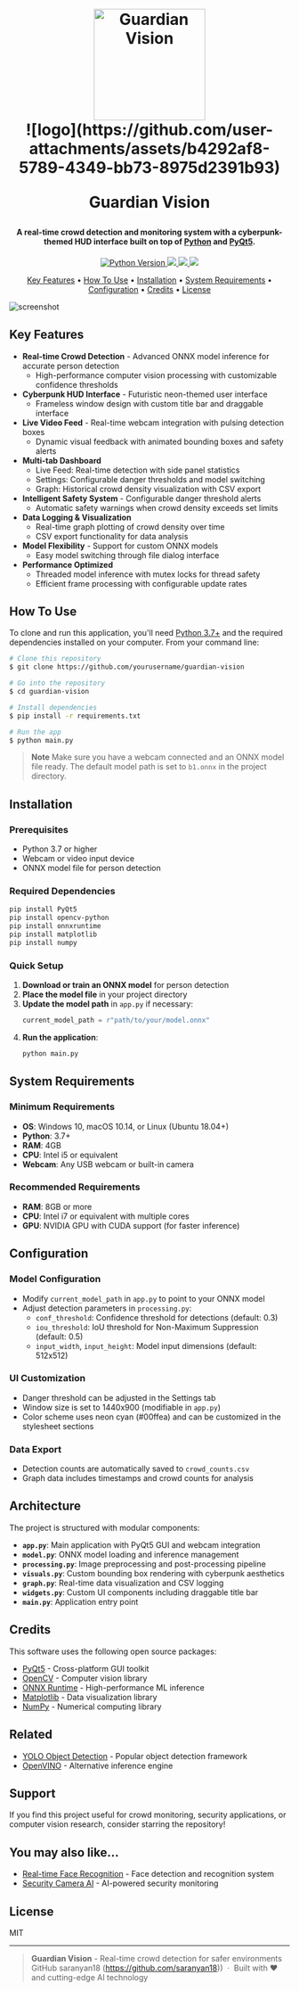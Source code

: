 <h1 align="center">
  <br>
  <a href="#"><img src="https://via.placeholder.com/200x200/000000/00ffea?text=GV" alt="Guardian Vision" width="200"></a>
  <br>![logo](https://github.com/user-attachments/assets/b4292af8-5789-4349-bb73-8975d2391b93)

  Guardian Vision
  <br>
</h1>

<h4 align="center">A real-time crowd detection and monitoring system with a cyberpunk-themed HUD interface built on top of <a href="https://www.python.org/" target="_blank">Python</a> and <a href="https://pyqt.info/" target="_blank">PyQt5</a>.</h4>

<p align="center">
  <a href="https://www.python.org/downloads/">
    <img src="https://img.shields.io/badge/python-3.7+-blue.svg"
         alt="Python Version">
  </a>
  <a href="https://github.com/microsoft/onnxruntime">
    <img src="https://img.shields.io/badge/ONNX-Runtime-orange.svg">
  </a>
  <a href="https://opencv.org/">
      <img src="https://img.shields.io/badge/OpenCV-4.0+-green.svg">
  </a>
  <a href="https://pyqt.info/">
    <img src="https://img.shields.io/badge/PyQt5-5.15+-red.svg">
  </a>
</p>

<p align="center">
  <a href="#key-features">Key Features</a> •
  <a href="#how-to-use">How To Use</a> •
  <a href="#installation">Installation</a> •
  <a href="#system-requirements">System Requirements</a> •
  <a href="#configuration">Configuration</a> •
  <a href="#credits">Credits</a> •
  <a href="#license">License</a>
</p>

![screenshot](https://via.placeholder.com/800x600/000000/00ffea?text=Guardian+Vision+HUD)

## Key Features

* **Real-time Crowd Detection** - Advanced ONNX model inference for accurate person detection
  - High-performance computer vision processing with customizable confidence thresholds
* **Cyberpunk HUD Interface** - Futuristic neon-themed user interface
  - Frameless window design with custom title bar and draggable interface
* **Live Video Feed** - Real-time webcam integration with pulsing detection boxes
  - Dynamic visual feedback with animated bounding boxes and safety alerts
* **Multi-tab Dashboard** 
  - Live Feed: Real-time detection with side panel statistics
  - Settings: Configurable danger thresholds and model switching
  - Graph: Historical crowd density visualization with CSV export
* **Intelligent Safety System** - Configurable danger threshold alerts
  - Automatic safety warnings when crowd density exceeds set limits
* **Data Logging & Visualization**
  - Real-time graph plotting of crowd density over time
  - CSV export functionality for data analysis
* **Model Flexibility** - Support for custom ONNX models
  - Easy model switching through file dialog interface
* **Performance Optimized**
  - Threaded model inference with mutex locks for thread safety
  - Efficient frame processing with configurable update rates

## How To Use

To clone and run this application, you'll need [Python 3.7+](https://www.python.org/downloads/) and the required dependencies installed on your computer. From your command line:

```bash
# Clone this repository
$ git clone https://github.com/yourusername/guardian-vision

# Go into the repository
$ cd guardian-vision

# Install dependencies
$ pip install -r requirements.txt

# Run the app
$ python main.py
```

> **Note**
> Make sure you have a webcam connected and an ONNX model file ready. The default model path is set to `b1.onnx` in the project directory.

## Installation

### Prerequisites

- Python 3.7 or higher
- Webcam or video input device
- ONNX model file for person detection

### Required Dependencies

```bash
pip install PyQt5
pip install opencv-python
pip install onnxruntime
pip install matplotlib
pip install numpy
```

### Quick Setup

1. **Download or train an ONNX model** for person detection
2. **Place the model file** in your project directory
3. **Update the model path** in `app.py` if necessary:
   ```python
   current_model_path = r"path/to/your/model.onnx"
   ```
4. **Run the application**:
   ```bash
   python main.py
   ```

## System Requirements

### Minimum Requirements
- **OS**: Windows 10, macOS 10.14, or Linux (Ubuntu 18.04+)
- **Python**: 3.7+
- **RAM**: 4GB
- **CPU**: Intel i5 or equivalent
- **Webcam**: Any USB webcam or built-in camera

### Recommended Requirements
- **RAM**: 8GB or more
- **CPU**: Intel i7 or equivalent with multiple cores
- **GPU**: NVIDIA GPU with CUDA support (for faster inference)

## Configuration

### Model Configuration
- Modify `current_model_path` in `app.py` to point to your ONNX model
- Adjust detection parameters in `processing.py`:
  - `conf_threshold`: Confidence threshold for detections (default: 0.3)
  - `iou_threshold`: IoU threshold for Non-Maximum Suppression (default: 0.5)
  - `input_width`, `input_height`: Model input dimensions (default: 512x512)

### UI Customization
- Danger threshold can be adjusted in the Settings tab
- Window size is set to 1440x900 (modifiable in `app.py`)
- Color scheme uses neon cyan (#00ffea) and can be customized in the stylesheet sections

### Data Export
- Detection counts are automatically saved to `crowd_counts.csv`
- Graph data includes timestamps and crowd counts for analysis

## Architecture

The project is structured with modular components:

- **`app.py`**: Main application with PyQt5 GUI and webcam integration
- **`model.py`**: ONNX model loading and inference management
- **`processing.py`**: Image preprocessing and post-processing pipeline
- **`visuals.py`**: Custom bounding box rendering with cyberpunk aesthetics
- **`graph.py`**: Real-time data visualization and CSV logging
- **`widgets.py`**: Custom UI components including draggable title bar
- **`main.py`**: Application entry point

## Credits

This software uses the following open source packages:

- [PyQt5](https://pyqt.info/) - Cross-platform GUI toolkit
- [OpenCV](https://opencv.org/) - Computer vision library
- [ONNX Runtime](https://github.com/microsoft/onnxruntime) - High-performance ML inference
- [Matplotlib](https://matplotlib.org/) - Data visualization library
- [NumPy](https://numpy.org/) - Numerical computing library

## Related

- [YOLO Object Detection](https://github.com/ultralytics/yolov5) - Popular object detection framework
- [OpenVINO](https://github.com/openvinotoolkit/openvino) - Alternative inference engine

## Support

If you find this project useful for crowd monitoring, security applications, or computer vision research, consider starring the repository!

## You may also like...

- [Real-time Face Recognition](https://github.com/example/face-recognition) - Face detection and recognition system
- [Security Camera AI](https://github.com/example/security-ai) - AI-powered security monitoring

## License

MIT

---

> **Guardian Vision** - Real-time crowd detection for safer environments
> GitHub saranyan18 (https://github.com/saranyan18)) &nbsp;&middot;&nbsp;
> Built with ❤️ and cutting-edge AI technology
